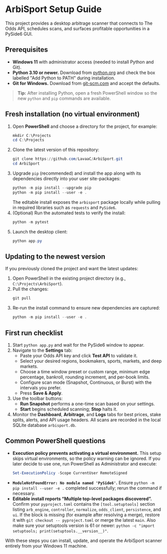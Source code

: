 # ArbiSport Setup Guide

This project provides a desktop arbitrage scanner that connects to The Odds API, schedules scans, and surfaces profitable opportunities in a PySide6 GUI.

## Prerequisites
- **Windows 11** with administrator access (needed to install Python and Git).
- **Python 3.10 or newer.** Download from [python.org](https://www.python.org/downloads/windows/) and check the box labelled "Add Python to PATH" during installation.
- **Git for Windows.** Download from [git-scm.com](https://git-scm.com/download/win) and accept the defaults.

> **Tip:** After installing Python, open a fresh PowerShell window so the new `python` and `pip` commands are available.

## Fresh installation (no virtual environment)
1. Open **PowerShell** and choose a directory for the project, for example:
   ```powershell
   mkdir C:\Projects
   cd C:\Projects
   ```
2. Clone the latest version of this repository:
   ```powershell
   git clone https://github.com/LavaaC/ArbiSport.git
   cd ArbiSport
   ```
3. Upgrade `pip` (recommended) and install the app along with its dependencies directly into your user site-packages:
   ```powershell
   python -m pip install --upgrade pip
   python -m pip install --user -e .
   ```
   The editable install exposes the `arbisport` package locally while pulling in required libraries such as `requests` and `PySide6`.
4. (Optional) Run the automated tests to verify the install:
   ```powershell
   python -m pytest
   ```
5. Launch the desktop client:
   ```powershell
   python app.py
   ```

## Updating to the newest version
If you previously cloned the project and want the latest updates:
1. Open PowerShell in the existing project directory (e.g., `C:\Projects\ArbiSport`).
2. Pull the changes:
   ```powershell
   git pull
   ```
3. Re-run the install command to ensure new dependencies are captured:
   ```powershell
   python -m pip install --user -e .
   ```

## First run checklist
1. Start `python app.py` and wait for the PySide6 window to appear.
2. Navigate to the **Settings** tab:
   - Paste your Odds API key and click **Test API** to validate it.
   - Select your desired regions, bookmakers, sports, markets, and deep markets.
   - Choose a time window preset or custom range, minimum edge percentage, bankroll, rounding increment, and per-book limits.
   - Configure scan mode (Snapshot, Continuous, or Burst) with the intervals you prefer.
   - Press **Save & Apply**.
3. Use the toolbar buttons:
   - **Run Snapshot** performs a one-time scan based on your settings.
   - **Start** begins scheduled scanning; **Stop** halts it.
4. Monitor the **Dashboard**, **Arbitrage**, and **Logs** tabs for best prices, stake splits, alerts, and API usage headers. All scans are recorded in the local SQLite database `arbisport.db`.

## Common PowerShell questions
- **Execution policy prevents activating a virtual environment.** This setup skips virtual environments, so the policy warning can be ignored. If you later decide to use one, run PowerShell as Administrator and execute:
  ```powershell
  Set-ExecutionPolicy -Scope CurrentUser RemoteSigned
  ```
- **`ModuleNotFoundError: No module named 'PySide6'`.** Ensure `python -m pip install --user -e .` completed successfully; rerun the command if necessary.
- **Editable install reports “Multiple top-level packages discovered”.** Confirm your `pyproject.toml` contains the `[tool.setuptools]` section listing `arb_engine`, `controller`, `normalize`, `odds_client`, `persistence`, and `ui`. If the block is missing (for example after resolving a merge), restore it with `git checkout -- pyproject.toml` or merge the latest `main`. Also make sure your setuptools version is 61 or newer: `python -c "import setuptools; print(setuptools.__version__)"`.

With these steps you can install, update, and operate the ArbiSport scanner entirely from your Windows 11 machine.
